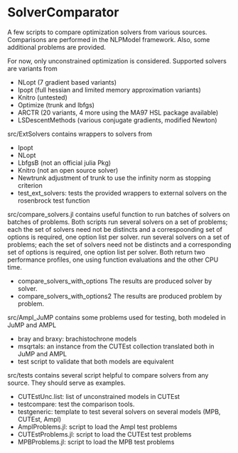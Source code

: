 # SolverComparator

A few scripts to compare optimization solvers from various sources. Comparisons are performed in the NLPModel framework. Also, some additional problems are provided.

For now, only unconstrained optimization is considered. Supported solvers are variants from
- NLopt (7 gradient based variants)
- Ipopt (full hessian and limited memory approximation variants)
- Knitro (untested)
- Optimize (trunk and lbfgs)
- ARCTR (20 variants, 4 more using the MA97 HSL package available)
- LSDescentMethods (various conjugate gradients, modified Newton)

src/ExtSolvers contains wrappers to solvers from
- Ipopt
- NLopt
- LbfgsB (not an official julia Pkg)
- Knitro (not an open source solver)
- Newtrunk  adjustment of trunk to use the infinity norm as stopping criterion
- test_ext_solvers: tests the provided wrappers to external solvers on the rosenbrock test function

src/compare_solvers.jl contains useful function to run batches of solvers on batches of problems. Both scripts run several solvers on a set of problems; each the set of solvers need not be distincts and a correspoonding set of options is required, one option list per solver. run several solvers on a set of problems; each the set of solvers need not be distincts and a corresponding set of options is required, one option list per solver. Both return two performance profiles, one using function evaluations and the other CPU time.
- compare_solvers_with_options   The results are produced solver by solver.
- compare_solvers_with_options2  The results are produced problem by problem.


src/Ampl_JuMP contains some problems used for testing, both modeled in JuMP and AMPL
- bray and braxy: brachistochrone models
- msqrtals: an instance from the CUTEst collection translated both in JuMP and AMPL
- test script to validate that both models are equivalent

src/tests contains several script helpful to compare solvers from any source. They should serve as examples.
- CUTEstUnc.list: list of unconstrained models in CUTEst
- testcompare: test the comparison tools.
- testgeneric:  template to test several solvers on several models (MPB, CUTEst, Ampl)
- AmplProblems.jl: script to load the Ampl test problems
- CUTEstProblems.jl: script to load the CUTEst test problems
- MPBProblems.jl: script to load the MPB test problems
